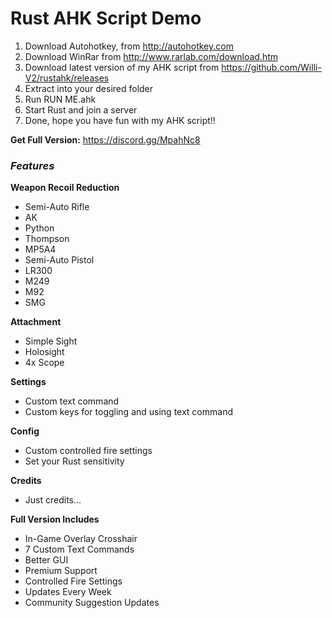 # Rust AHK Script Demo
1. Download Autohotkey, from http://autohotkey.com
2. Download WinRar from http://www.rarlab.com/download.htm
3. Download latest version of my AHK script from https://github.com/Willi-V2/rustahk/releases
4. Extract into your desired folder
5. Run RUN ME.ahk
6. Start Rust and join a server
7. Done, hope you have fun with my AHK script!!

**Get Full Version:** https://discord.gg/MpahNc8

### _Features_

**Weapon Recoil Reduction**
- Semi-Auto Rifle
- AK
- Python
- Thompson
- MP5A4
- Semi-Auto Pistol
- LR300
- M249
- M92
- SMG

**Attachment**
- Simple Sight
- Holosight
- 4x Scope

**Settings**
- Custom text command
- Custom keys for toggling and using text command

**Config**
- Custom controlled fire settings
- Set your Rust sensitivity

**Credits**
- Just credits...

**Full Version Includes**
- In-Game Overlay Crosshair
- 7 Custom Text Commands
- Better GUI
- Premium Support
- Controlled Fire Settings
- Updates Every Week
- Community Suggestion Updates
